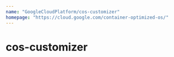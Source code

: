 ```yaml
---
name: "GoogleCloudPlatform/cos-customizer"
homepage: "https://cloud.google.com/container-optimized-os/"
---
```

# cos-customizer
